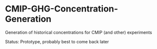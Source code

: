 # CMIP-GHG-Concentration-Generation

Generation of historical concentrations for CMIP (and other) experiments

Status: Prototype, probably best to come back later
